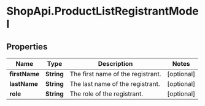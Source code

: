 # ShopApi.ProductListRegistrantModel

## Properties
Name | Type | Description | Notes
------------ | ------------- | ------------- | -------------
**firstName** | **String** | The first name of the registrant. | [optional] 
**lastName** | **String** | The last name of the registrant. | [optional] 
**role** | **String** | The role of the registrant. | [optional] 


